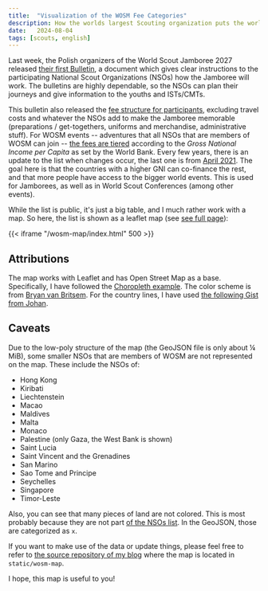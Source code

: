 ```yaml
---
title:  "Visualization of the WOSM Fee Categories"
description: How the worlds largest Scouting organization puts the world into four categories.
date:   2024-08-04
tags: [scouts, english]
---
```


Last week, the Polish organizers of the World Scout Jamboree 2027 released [their first Bulletin](https://knowledge.wsj2027.pl/display/HOC/Bulletin+1+EN), a document which gives clear instructions to the participating National Scout Organizations (NSOs) how the Jamboree will work. The bulletins are highly dependable, so the NSOs can plan their journeys and give information to the youths and ISTs/CMTs.

This bulletin also released the [fee structure for participants](https://knowledge.wsj2027.pl/display/HOC/Jamboree+Terms+and+Conditions+Extract), excluding travel costs and whatever the NSOs add to make the Jamboree memorable (preparations / get-togethers, uniforms and merchandise, administrative stuff).
For WOSM events -- adventures that all NSOs that are members of WOSM can join -- [the fees are tiered](https://treehouse.scout.org/dashboard/participation-fees) according to the _Gross National Income per Capita_ as set by the World Bank. Every few years, there is an update to the list when changes occur, the last one is from [April 2021](https://treehouse.scout.org/topic/world-scout-event-participation-fee-categories).
The goal here is that the countries with a higher GNI can co-finance the rest, and that more people have access to the bigger world events. This is used for Jamborees, as well as in World Scout Conferences (among other events).

While the list is public, it's just a big table, and I much rather work with a map.
So here, the list is shown as a leaflet map (see [see full page](/wosm-map/index.html)):

{{< iframe "/wosm-map/index.html" 500 >}}


## Attributions

The map works with Leaflet and has Open Street Map as a base. Specifically, I have followed the [Choropleth example](https://leafletjs.com/examples/choropleth/).
The color scheme is from [Bryan van Britsem](https://color.adobe.com/Summer-color-theme-17628673).
For the country lines, I have used [the following Gist from Johan](https://gist.github.com/johan/1431429?short_path=c5094ce).

## Caveats

Due to the low-poly structure of the map (the GeoJSON file is only about &frac14; MiB), some smaller NSOs that are members of WOSM are not represented on the map. These include the NSOs of:

* Hong Kong
* Kiribati
* Liechtenstein
* Macao
* Maldives
* Malta
* Monaco
* Palestine (only Gaza, the West Bank is shown)
* Saint Lucia
* Saint Vincent and the Grenadines
* San Marino
* Sao Tome and Principe
* Seychelles
* Singapore
* Timor-Leste

Also, you can see that many pieces of land are not colored. This is most probably because they are not part [of the NSOs list](https://treehouse.scout.org/dashboard/participation-fees). In the GeoJSON, those are categorized as `x`.

If you want to make use of the data or update things, please feel free to refer to [the source repository of my blog](https://github.com/jeyemwey/blog-2022-december) where the map is located in `static/wosm-map`.

I hope, this map is useful to you!
